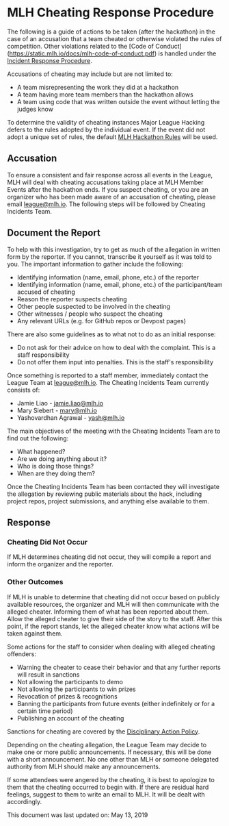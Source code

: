 # MLH Cheating Response Procedure

The following is a guide of actions to be taken (after the hackathon) in the case of an accusation that a team cheated or otherwise violated the rules of competition. Other violations related to the [Code of Conduct] (https://static.mlh.io/docs/mlh-code-of-conduct.pdf) is handled under the [Incident Response Procedure](https://github.com/MLH/policies/blob/master/incident-response.md).  

Accusations of cheating may include but are not limited to:

- A team misrepresenting the work they did at a hackathon
- A team having more team members than the hackathon allows
- A team using code that was written outside the event without letting the judges know

To determine the validity of cheating instances Major League Hacking defers to the rules adopted by the individual event. If the event did not adopt a unique set of rules, the default [MLH Hackathon Rules](https://github.com/MLH/hackathon-rules/blob/master/Rules.md) will be used.

## Accusation

To ensure a consistent and fair response across all events in the League, MLH will deal with cheating accusations taking place at MLH Member Events after the hackathon ends. If you suspect cheating, or you are an organizer who has been made aware of an accusation of cheating, please email league@mlh.io. The following steps will be followed by Cheating Incidents Team.

## Document the Report

To help with this investigation, try to get as much of the allegation in written form by the reporter. If you cannot, transcribe it yourself as it was told to you. The important information to gather include the following:

- Identifying information (name, email, phone, etc.) of the reporter
- Identifying information (name, email, phone, etc.) of the participant/team accused of cheating
- Reason the reporter suspects cheating
- Other people suspected to be involved in the cheating
- Other witnesses / people who suspect the cheating
- Any relevant URLs (e.g. for GitHub repos or Devpost pages)

There are also some guidelines as to what not to do as an initial response:

- Do not ask for their advice on how to deal with the complaint. This is a staff responsibility
- Do not offer them input into penalties. This is the staff's responsibility

Once something is reported to a staff member, immediately contact the League Team at league@mlh.io. The Cheating Incidents Team currently consists of:

- Jamie Liao - jamie.liao@mlh.io
- Mary Siebert - mary@mlh.io
- Yashovardhan Agrawal - yash@mlh.io

The main objectives of the meeting with the Cheating Incidents Team are to find out the following:

- What happened?
- Are we doing anything about it?
- Who is doing those things?
- When are they doing them?

Once the Cheating Incidents Team has been contacted they will investigate the allegation by reviewing public materials about the hack, including project repos, project submissions, and anything else available to them. 

## Response

### Cheating Did Not Occur

If MLH determines cheating did not occur, they will compile a report and inform the organizer and the reporter.

### Other Outcomes

If MLH is unable to determine that cheating did not occur based on publicly available resources, the organizer and MLH will then communicate with the alleged cheater. Informing them of what has been reported about them.
Allow the alleged cheater to give their side of the story to the staff. After this point, if the report stands, let the alleged cheater know what actions will be taken against them.

Some actions for the staff to consider when dealing with alleged cheating offenders:

- Warning the cheater to cease their behavior and that any further reports will result in sanctions
- Not allowing the participants to demo
- Not allowing the participants to win prizes
- Revocation of prizes & recognitions
- Banning the participants from future events (either indefinitely or for a certain time period)
- Publishing an account of the cheating

Sanctions for cheating are covered by the [Disciplinary Action Policy](https://github.com/MLH/policies/blob/master/disciplinary-action.md).

Depending on the cheating allegation, the League Team may decide to make one or more public announcements. If necessary, this will be done with a short announcement. No one other than MLH or someone delegated authority from MLH should make any announcements.

If some attendees were angered by the cheating, it is best to apologize to them that the cheating occurred to begin with. If there are residual hard feelings, suggest to them to write an email to MLH. It will be dealt with accordingly.

This document was last updated on:	May 13, 2019
